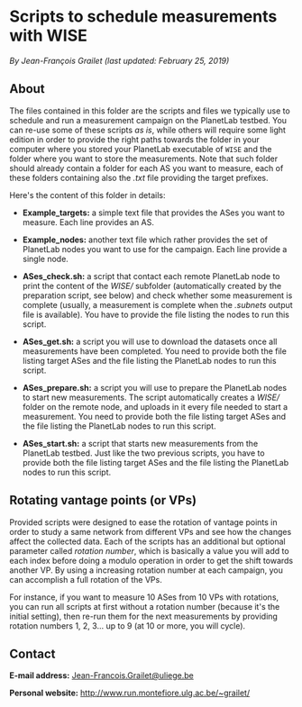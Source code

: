 # Scripts to schedule measurements with WISE

*By Jean-François Grailet (last updated: February 25, 2019)*

## About

The files contained in this folder are the scripts and files we typically use to schedule and run 
a measurement campaign on the PlanetLab testbed. You can re-use some of these scripts _as is_, 
while others will require some light edition in order to provide the right paths towards the 
folder in your computer where you stored your PlanetLab executable of `WISE` and the folder where 
you want to store the measurements. Note that such folder should already contain a folder for each 
AS you want to measure, each of these folders containing also the *.txt* file providing the target 
prefixes.

Here's the content of this folder in details:

* **Example_targets:** a simple text file that provides the ASes you want to measure. Each line 
  provides an AS.

* **Example_nodes:** another text file which rather provides the set of PlanetLab nodes you want 
  to use for the campaign. Each line provide a single node.

* **ASes_check.sh:** a script that contact each remote PlanetLab node to print the content of the 
  *WISE/* subfolder (automatically created by the preparation script, see below) and check whether 
  some measurement is complete (usually, a measurement is complete when the *.subnets* output file 
  is available). You have to provide the file listing the nodes to run this script.

* **ASes_get.sh:** a script you will use to download the datasets once all measurements have been 
  completed. You need to provide both the file listing target ASes and the file listing the 
  PlanetLab nodes to run this script.

* **ASes_prepare.sh:** a script you will use to prepare the PlanetLab nodes to start new 
  measurements. The script automatically creates a *WISE/* folder on the remote node, and uploads 
  in it every file needed to start a measurement. You need to provide both the file listing target 
  ASes and the file listing the PlanetLab nodes to run this script.

* **ASes_start.sh:** a script that starts new measurements from the PlanetLab testbed. Just like 
  the two previous scripts, you have to provide both the file listing target ASes and the file 
  listing the PlanetLab nodes to run this script.

## Rotating vantage points (or VPs)

Provided scripts were designed to ease the rotation of vantage points in order to study a same 
network from different VPs and see how the changes affect the collected data. Each of the scripts 
has an additional but optional parameter called _rotation number_, which is basically a value you 
will add to each index before doing a modulo operation in order to get the shift towards another 
VP. By using a increasing rotation number at each campaign, you can accomplish a full rotation of 
the VPs.

For instance, if you want to measure 10 ASes from 10 VPs with rotations, you can run all scripts 
at first without a rotation number (because it's the initial setting), then re-run them for the 
next measurements by providing rotation numbers 1, 2, 3... up to 9 (at 10 or more, you will 
cycle).

## Contact

**E-mail address:** Jean-Francois.Grailet@uliege.be

**Personal website:** http://www.run.montefiore.ulg.ac.be/~grailet/
